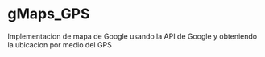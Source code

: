 # gMaps_GPS
Implementacion de mapa de Google usando la API de Google y obteniendo la ubicacion por medio del GPS
